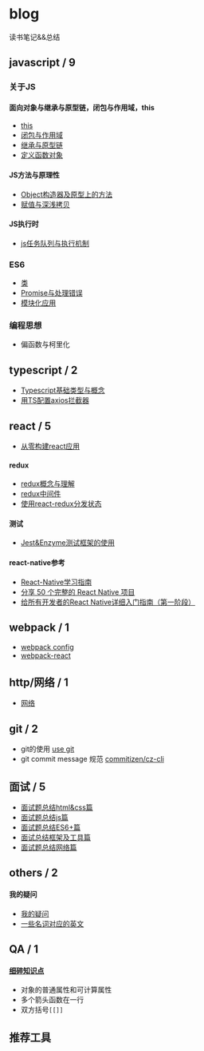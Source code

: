 # blog
读书笔记&&总结

## javascript / 9

### 关于JS
#### 面向对象与继承与原型链，闭包与作用域，this
- [this](https://github.com/xblcity/blog/blob/master/articles/js/this.md)
- [闭包与作用域](https://github.com/xblcity/blog/blob/master/articles/js/closures-scope.md)
- [继承与原型链](https://github.com/xblcity/blog/blob/master/articles/js/inherit.md)
- [定义函数对象](https://github.com/xblcity/blog/blob/master/articles/js/constructor.md)

#### JS方法与原理性 
- [Object构造器及原型上的方法](https://github.com/xblcity/blog/blob/master/articles/js/object-methods.md)
- [赋值与深浅拷贝](https://github.com/xblcity/blog/blob/master/articles/js/equalwith-copy.md)

#### JS执行时
- [js任务队列与执行机制](https://github.com/xblcity/blog/blob/master/articles/js/eventloop.md)

### ES6
- [类](https://github.com/xblcity/blog/blob/master/articles/js/class.md)
- [Promise与处理错误](https://github.com/xblcity/blog/blob/master/articles/es6/promise.md)
- [模块化应用](https://github.com/xblcity/blog/blob/master/articles/es6/module.md)

### 编程思想
- 偏函数与柯里化

## typescript / 2
- [Typescript基础类型与概念](https://github.com/xblcity/blog/blob/master/articles/typescript/ts-concepts.md)
- [用TS配置axios拦截器](https://github.com/xblcity/blog/blob/master/articles/typescript/ts-axios.md)

## react / 5
- [从零构建react应用](https://github.com/xblcity/blog/blob/master/articles/react/react-structure.md)

#### redux
- [redux概念与理解](https://github.com/xblcity/blog/blob/master/articles/react/redux.md)
- [redux中间件](https://github.com/xblcity/blog/blob/master/articles/react/redux-middleware.md)
- [使用react-redux分发状态](https://github.com/xblcity/blog/blob/master/articles/react/redux-redux.md)

#### 测试
- [Jest&Enzyme测试框架的使用](https://github.com/xblcity/blog/blob/master/articles/react/react-test.md)

#### react-native参考
- [React-Native学习指南](https://github.com/reactnativecn/react-native-guide)
- [分享 50 个完整的 React Native 项目](https://juejin.im/post/58f37cb361ff4b0058f9824a)
- [给所有开发者的React Native详细入门指南（第一阶段）](https://juejin.im/post/5898388b128fe1006cb943e3)

## webpack / 1
- [webpack config](https://github.com/xblcity/blog/blob/master/articles/webpack/webpack-config.md)
- [webpack-react](https://github.com/xblcity/blog/blob/master/articles/webpack/webpack-react.md)

## http/网络 / 1
- [网络](https://github.com/xblcity/blog/blob/master/articles/http/network.md)

## git / 2
- git的使用 [use git](https://github.com/xblcity/blog/blob/master/articles/git/git.md)
- git commit message 规范 [commitizen/cz-cli](https://github.com/commitizen/cz-cli)

## 面试 / 5
- [面试题总结html&css篇]()
- [面试题总结js篇](https://github.com/xblcity/blog/blob/master/articles/job-interview.md)
- [面试题总结ES6+篇]()
- [面试总结框架及工具篇]()
- [面试题总结网络篇]()

## others / 2
#### 我的疑问
- [我的疑问](https://github.com/xblcity/blog/blob/master/articles/questions.md)
- [一些名词对应的英文](https://github.com/xblcity/blog/blob/master/articles/words.md)

## QA / 1
#### [细碎知识点](https://github.com/xblcity/blog/blob/master/articles/little-points.md)
- 对象的普通属性和可计算属性
- 多个箭头函数在一行
- 双方括号`[[]]`

## 推荐工具
